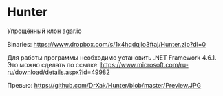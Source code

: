 # Hunter
Упрощённый клон agar.io

Binaries:
https://www.dropbox.com/s/1x4hqdqjlo3ftaj/Hunter.zip?dl=0

Для работы программы необходимо установить .NET Framework 4.6.1. Это можно сделать по ссылке:
https://www.microsoft.com/ru-ru/download/details.aspx?id=49982

Превью:
https://github.com/DrXak/Hunter/blob/master/Preview.JPG
